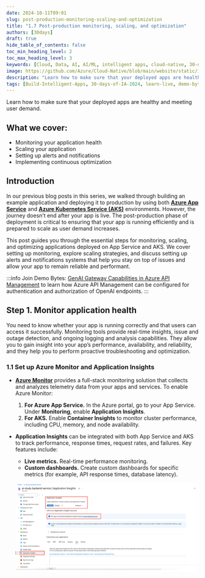 ```yaml
---
date: 2024-10-11T09:01
slug: post-production-monitoring-scaling-and-optimization
title: "1.7 Post-production monitoring, scaling, and optimization"
authors: [30days]
draft: true
hide_table_of_contents: false
toc_min_heading_level: 2
toc_max_heading_level: 3
keywords: [Cloud, Data, AI, AI/ML, intelligent apps, cloud-native, 30-days-2024, 30-days, enterprise apps, digital experiences, app modernization, serverless, ai apps]
image: https://github.com/Azure/Cloud-Native/blob/main/website/static/img/ogImage.png
description: "Learn how to make sure that your deployed apps are healthy and meeting user demand." 
tags: [Build-Intelligent-Apps, 30-days-of-IA-2024, learn-live, demo-bytes, community-gallery, azure-kubernetes-service, azure-functions, azure-openai, azure-container-apps, azure-cosmos-db, github-copilot, github-codespaces, github-actions]
---
```


<head> 
  <meta property="og:url" content="https://azure.github.io/cloud-native/post-production-monitoring-scaling-and-optimization"/>
  <meta property="og:type" content="website"/>
  <meta property="og:title" content="**Build Intelligent Apps | AI Apps on Azure"/>
  <meta property="og:description" content="Learn how to make sure that your deployed apps are healthy and meeting user demand."/>
  <meta property="og:image" content="https://github.com/Azure/Cloud-Native/blob/main/website/static/img/ogImage.png"/>
  <meta name="twitter:url" content="https://azure.github.io/Cloud-Native/post-production-monitoring-scaling-and-optimization" />
  <meta name="twitter:title" content="**Build Intelligent Apps | AI Apps on Azure" />
  <meta name="twitter:description" content="Learn how to make sure that your deployed apps are healthy and meeting user demand." />
  <meta name="twitter:image" content="https://azure.github.io/Cloud-Native/img/ogImage.png" />
  <meta name="twitter:card" content="summary_large_image" />
  <meta name="twitter:creator" content="@devanshidiaries" />
  <link rel="canonical" href="https://azure.github.io/Cloud-Native/30-days-of-ia-2024/post-production-monitoring-scaling-and-optimization" />
</head>

<!-- End METADATA -->

Learn how to make sure that your deployed apps are healthy and meeting user demand.

## What we cover:

- Monitoring your application health
- Scaling your application
- Setting up alerts and notifications
- Implementing continuous optimization

## Introduction

In our previous blog posts in this series, we walked through building an example application and deploying it to production by using both **[Azure App Service](https://learn.microsoft.com/azure/app-service/?ocid=biafy25h1_30daysofia_webpage_azuremktg)** and **[Azure Kubernetes Service (AKS)](https://learn.microsoft.com/azure/aks/what-is-aks?ocid=biafy25h1_30daysofia_webpage_azuremktg)** environments. However, the journey doesn’t end after your app is live. The post-production phase of deployment is critical to ensuring that your app is running efficiently and is prepared to scale as user demand increases. 

This post guides you through the essential steps for monitoring, scaling, and optimizing applications deployed on App Service and AKS. We cover setting up monitoring, explore scaling strategies, and discuss setting up alerts and notifications systems that help you stay on top of issues and allow your app to remain reliable and performant.

:::info
Join Demo Bytes: [GenAI Gateway Capabilities in Azure API Management](https://aka.ms/demo-bytes/ep14?ocid=biafy25h1_30daysofia_webpage_azuremktg) to learn how Azure API Management can be configured for authentication and authorization of OpenAI endpoints.
:::

## Step 1. Monitor application health

You need to know whether your app is running correctly and that users can access it successfully. Monitoring tools provide real-time insights, issue and outage detection, and ongoing logging and analysis capabilities. They allow you to gain insight into your app’s performance, availability, and reliability, and they help you to perform proactive troubleshooting and optimization.

### 1.1 Set up Azure Monitor and Application Insights

- **[Azure Monitor](https://learn.microsoft.com/azure/azure-monitor/overview?ocid=biafy25h1_30daysofia_webpage_azuremktg)** provides a full-stack monitoring solution that collects and analyzes telemetry data from your apps and services. To enable Azure Monitor:
  1. **For Azure App Service.** In the Azure portal, go to your App Service. Under **Monitoring**, enable **Application Insights**.
  2. **For AKS.** Enable **Container Insights** to monitor cluster performance, including CPU, memory, and node availability.
- **Application Insights** can be integrated with both App Service and AKS to track performance, response times, request rates, and failures. Key features include:
  - **Live metrics.** Real-time performance monitoring.
  - **Custom dashboards.** Create custom dashboards for specific metrics (for example, API response times, database latency).

  ![Azure Application Insights setup page for ai-study-backend-service, with options to enable monitoring and view connected resources.](../../static/img/30-days-of-ia-2024/blogs/2024-10-11/1-7-1.png)

